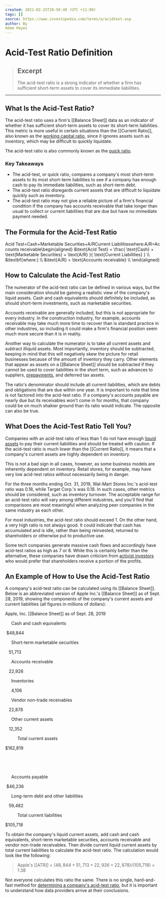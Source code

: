```yaml
---
created: 2021-02-25T20:50:49 (UTC +11:00)
tags: []
source: https://www.investopedia.com/terms/a/acidtest.asp
author: By
Adam Hayes
---
```


# Acid-Test Ratio Definition

> ## Excerpt
> The acid-test ratio is a strong indicator of whether a firm has sufficient short-term assets to cover its immediate liabilities.

---
## What Is the Acid-Test Ratio?

The acid-test ratio uses a firm's [[Balance Sheet]] data as an indicator of whether it has sufficient short-term assets to cover its short-term liabilities. This metric is more useful in certain situations than the [[Current Ratio]], also known as the [working capital ratio](https://www.investopedia.com/terms/w/workingcapital.asp), since it ignores assets such as inventory, which may be difficult to quickly liquidate.

The acid-test ratio is also commonly known as the [quick ratio](https://www.investopedia.com/terms/q/quickratio.asp).

### Key Takeaways

-   The acid-test, or quick ratio, compares a company's most short-term assets to its most short-term liabilities to see if a company has enough cash to pay its immediate liabilities, such as short-term debt.
-   The acid-test ratio disregards current assets that are difficult to liquidate quickly such as inventory.
-   The acid-test ratio may not give a reliable picture of a firm's financial condition if the company has accounts receivable that take longer than usual to collect or current liabilities that are due but have no immediate payment needed.

## The Formula for the Acid-Test Ratio

Acid Test\=Cash+Marketable Securities+A/RCurrent Liabilitieswhere:A/R\=Accounts receivable\\begin{aligned} &\\text{Acid Test} = \\frac{ \\text{Cash} + \\text{Marketable Securities} + \\text{A/R} }{ \\text{Current Liabilities} } \\\\ &\\textbf{where:} \\\\ &\\text{A/R} = \\text{Accounts receivable} \\\\ \\end{aligned}

## How to Calculate the Acid-Test Ratio

The numerator of the acid-test ratio can be defined in various ways, but the main consideration should be gaining a realistic view of the company's liquid assets. Cash and cash equivalents should definitely be included, as should short-term investments, such as marketable securities.

Accounts receivable are generally included, but this is not appropriate for every industry. In the construction industry, for example, accounts receivable may take much more time to recover than is standard practice in other industries, so including it could make a firm's financial position seem much more secure than it is in reality.

Another way to calculate the numerator is to take all current assets and subtract illiquid assets. Most importantly, inventory should be subtracted, keeping in mind that this will negatively skew the picture for retail businesses because of the amount of inventory they carry. Other elements that appear as assets on a [[Balance Sheet]] should be subtracted if they cannot be used to cover liabilities in the short term, such as advances to suppliers, [prepayments](https://www.investopedia.com/terms/p/prepaidexpense.asp), and deferred tax assets.

The ratio's denominator should include all current liabilities, which are debts and obligations that are due within one year. It is important to note that time is not factored into the acid-test ratio. If a company's accounts payable are nearly due but its receivables won't come in for months, that company could be on much shakier ground than its ratio would indicate. The opposite can also be true.

## What Does the Acid-Test Ratio Tell You?

Companies with an acid-test ratio of less than 1 do not have enough [liquid assets](https://www.investopedia.com/terms/l/liquidasset.asp) to pay their current liabilities and should be treated with caution. If the acid-test ratio is much lower than the [[Current Ratio]], it means that a company's current assets are highly dependent on inventory.

This is not a bad sign in all cases, however, as some business models are inherently dependent on inventory. Retail stores, for example, may have very low acid-test ratios without necessarily being in danger.

For the three months ending Oct. 31, 2019, Wal-Mart Stores Inc.'s acid-test ratio was 0.18, while Target Corp.'s was 0.18. In such cases, other metrics should be considered, such as inventory turnover. The acceptable range for an acid-test ratio will vary among different industries, and you'll find that comparisons are most meaningful when analyzing peer companies in the same industry as each other.

For most industries, the acid-test ratio should exceed 1. On the other hand, a very high ratio is not always good. It could indicate that cash has accumulated and is idle, rather than being reinvested, returned to shareholders or otherwise put to productive use.

Some tech companies generate massive cash flows and accordingly have acid-test ratios as high as 7 or 8. While this is certainly better than the alternative, these companies have drawn criticism from [activist investors](https://www.investopedia.com/terms/a/activist-investor.asp) who would prefer that shareholders receive a portion of the profits.

## An Example of How to Use the Acid-Test Ratio

A company's acid-test ratio can be calculated using its [[Balance Sheet]]. Below is an abbreviated version of Apple Inc.'s [[Balance Sheet]] as of Sept. 28, 2019, showing the components of the company's current assets and current liabilities (all figures in millions of dollars):

Apple, Inc. [[Balance Sheet]] as of Sept. 28, 2019

     Cash and cash equivalents

 $48,844

     Short-term marketable securities

   51,713

     Accounts receivable

   22,926

     Inventories

     4,106

     Vendor non-trade receivables

   22,878

     Other current assets

   12,352

          Total current assets

$162,819

 

 

     Accounts payable

 $46,236

     Long-term debt and other liabilities

   59,482

          Total current liabilities

$105,718

To obtain the company's liquid current assets, add cash and cash equivalents, short-term marketable securities, accounts receivable and vendor non-trade receivables. Then divide current liquid current assets by total current liabilities to calculate the acid-test ratio. The calculation would look like the following:

> Apple's [[ATR]] = ($48,844 + 51,713 + 22,926 + 22,878) / ($105,718) = 1.38

Not everyone calculates this ratio the same. There is no single, hard-and-fast method for [determining a company's acid-test ratio](https://www.investopedia.com/ask/answers/011315/how-do-i-calculate-acid-test-ratio-balance-sheet.asp), but it is important to understand how data providers arrive at their conclusions.
